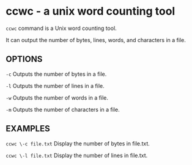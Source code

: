 # ccwc \- a unix word counting tool

`ccwc` command is a Unix word counting tool. 

It can output the number of bytes, lines, words, and characters in a file.


## OPTIONS

`-c`
Outputs the number of bytes in a file.

`-l`
Outputs the number of lines in a file.

`-w`
Outputs the number of words in a file.

`-m`
Outputs the number of characters in a file.

## EXAMPLES

`ccwc \-c file.txt`
Display the number of bytes in file.txt.

`ccwc \-l file.txt`
Display the number of lines in file.txt.


